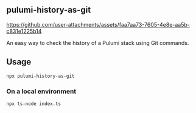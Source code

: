 ## pulumi-history-as-git

https://github.com/user-attachments/assets/faa7aa73-7605-4e8e-aa5b-c831e1225b14

An easy way to check the history of a Pulumi stack using Git commands.

## Usage

`npx pulumi-history-as-git`

### On a local environment

`npx ts-node index.ts`
